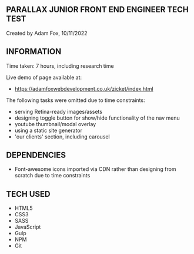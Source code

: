 
PARALLAX JUNIOR FRONT END ENGINEER TECH TEST
--------------------------------------------
Created by Adam Fox, 10/11/2022


INFORMATION
-----------

Time taken: 7 hours, including research time

Live demo of page available at:

  * https://adamfoxwebdevelopment.co.uk/zicket/index.html

The following tasks were omitted due to time constraints:

  * serving Retina-ready images/assets
  * designing toggle button for show/hide functionality of the nav menu
  * youtube thumbnail/modal overlay
  * using a static site generator
  * 'our clients' section, including carousel


DEPENDENCIES
------------
  * Font-awesome icons imported via CDN rather than designing from scratch due to time constraints


TECH USED
---------
  * HTML5
  * CSS3
  * SASS
  * JavaScript
  * Gulp
  * NPM
  * Git

